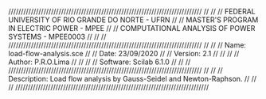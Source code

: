 /////////////////////////////////////////////////////////////////////////////
//                                                                         //
//            FEDERAL UNIVERSITY OF RIO GRANDE DO NORTE - UFRN             //
//               MASTER'S PROGRAM IN ELECTRIC POWER - MPEE                 //
//           COMPUTATIONAL ANALYSIS OF POWER SYSTEMS - MPEE0003            //
//                                                                         //
/////////////////////////////////////////////////////////////////////////////
//                                                                         //
// Name: load-flow-analysis.sce                                            //
// Date: 23/09/2020                                                        //
// Version: 2.1                                                            //
//                                                                         //
// Author: P.R.O.Lima                                                      //
//                                                                         //
// Software: Scilab 6.1.0                                                  //
//                                                                         //
/////////////////////////////////////////////////////////////////////////////
//                                                                         //
// Description: Load flow analysis by Gauss-Seidel and Newton-Raphson.     //
//                                                                         //
/////////////////////////////////////////////////////////////////////////////
